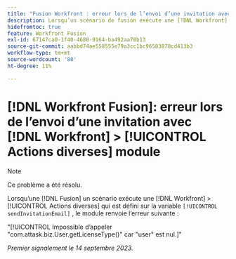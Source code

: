 ```yaml
---
title: "Fusion Workfront : erreur lors de l’envoi d’une invitation avec Workfront &gt; module d’actions diverses"
description: Lorsqu’un scénario de fusion exécute une [!DNL Workfront] &gt; [!UICONTROL Actions diverses] qui est défini sur l’action sendInvitationEmail , le module renvoie une erreur.
hidefromtoc: true
feature: Workfront Fusion
exl-id: 67147ca0-1f40-4688-9164-ba492aa78b13
source-git-commit: aabbd74ae558555e79a3cc1bc96583878cd413b3
workflow-type: tm+mt
source-wordcount: '80'
ht-degree: 11%

---
```


# [!DNL Workfront Fusion]: erreur lors de l’envoi d’une invitation avec [!DNL Workfront] > [!UICONTROL Actions diverses] module

>[!NOTE]
>
>Ce problème a été résolu.

Lorsqu’une [!DNL Fusion] un scénario exécute une [!DNL Workfront] > [!UICONTROL Actions diverses] qui est défini sur la variable `[!UICONTROL sendInvitationEmail]` , le module renvoie l’erreur suivante :

&quot;[!UICONTROL Impossible d’appeler &quot;com.attask.biz.User.getLicenseType()&quot; car &quot;user&quot; est nul.]&quot;

_Premier signalement le 14 septembre 2023._
